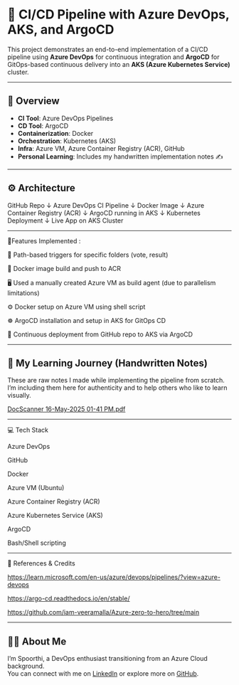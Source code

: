 # 🧪 CI/CD Pipeline with Azure DevOps, AKS, and ArgoCD

This project demonstrates an end-to-end implementation of a CI/CD pipeline using **Azure DevOps** for continuous integration and **ArgoCD** for GitOps-based continuous delivery into an **AKS (Azure Kubernetes Service)** cluster.

---

## 📌 Overview

- **CI Tool**: Azure DevOps Pipelines
- **CD Tool**: ArgoCD
- **Containerization**: Docker
- **Orchestration**: Kubernetes (AKS)
- **Infra**: Azure VM, Azure Container Registry (ACR), GitHub
- **Personal Learning**: Includes my handwritten implementation notes ✍️

---

## ⚙️ Architecture

GitHub Repo 
   ↓
Azure DevOps CI Pipeline
   ↓
Docker Image
   ↓
Azure Container Registry (ACR)
   ↓
ArgoCD running in AKS
   ↓
Kubernetes Deployment
   ↓
Live App on AKS Cluster

---

 🚀Features Implemented :
 
🔁 Path-based triggers for specific folders (vote, result)

🐳 Docker image build and push to ACR

🖥️ Used a manually created Azure VM as build agent (due to parallelism limitations)

⚙️ Docker setup on Azure VM using shell script

☸️ ArgoCD installation and setup in AKS for GitOps CD

🔄 Continuous deployment from GitHub repo to AKS via ArgoCD

---

## 🧠 My Learning Journey (Handwritten Notes)

These are raw notes I made while implementing the pipeline from scratch. I’m including them here for authenticity and to help others who like to learn visually.

[DocScanner 16-May-2025 01-41 PM.pdf](https://github.com/user-attachments/files/20255250/DocScanner.16-May-2025.01-41.PM.pdf)

---

💻 Tech Stack

Azure DevOps

GitHub

Docker

Azure VM (Ubuntu)

Azure Container Registry (ACR)

Azure Kubernetes Service (AKS)

ArgoCD

Bash/Shell scripting

---

📎 References & Credits

https://learn.microsoft.com/en-us/azure/devops/pipelines/?view=azure-devops

https://argo-cd.readthedocs.io/en/stable/

https://github.com/iam-veeramalla/Azure-zero-to-hero/tree/main


---

## 🙋‍♀️ About Me

I’m Spoorthi, a DevOps enthusiast transitioning from an Azure Cloud background.  
You can connect with me on [LinkedIn](https://www.linkedin.com/in/spoorthi-gururaj-3362b416b/) or explore more on [GitHub](https://github.com/SpoorthiGururaj008800).
